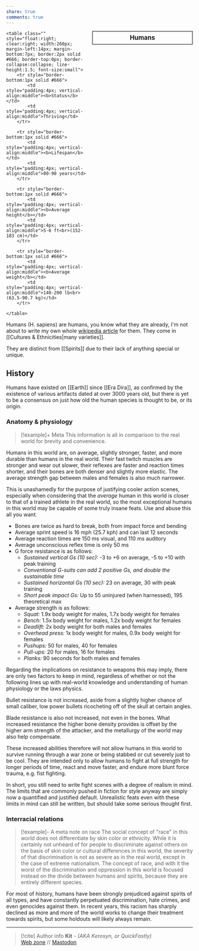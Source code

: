 ```yaml
---
share: true
comments: true
---
```


<div>
  <span style="float:right; width:260px; margin-left:14px; border:2px solid #666; line-height:1.5; font-size:larger; font-weight:bold; text-align:center; padding:4px">Humans</span>
  
	<table class="" style="float:right; clear:right; width:260px; margin-left:14px; margin-bottom:7px; border:2px solid #666; border-top:0px; border-collapse:collapse; line-height:1.5; font-size:small">
		<tr style="border-bottom:1px solid #666">
			<td style="padding:4px; vertical-align:middle"><b>Status</b></td>
			<td style="padding:4px; vertical-align:middle">Thriving</td>
		</tr>
	
		<tr style="border-bottom:1px solid #666">
			<td style="padding:4px; vertical-align:middle"><b>Lifespan</b></td>
			<td style="padding:4px; vertical-align:middle">80-90 years</td>
		</tr>
	
		<tr style="border-bottom:1px solid #666">
			<td style="padding:4px; vertical-align:middle"><b>Average height</b></td>
			<td style="padding:4px; vertical-align:middle">5-6 ft<br>(152-183 cm)</td>
		</tr>
		
		<tr style="border-bottom:1px solid #666">
			<td style="padding:4px; vertical-align:middle"><b>Average weight</b></td>
			<td style="padding:4px; vertical-align:middle">140-200 lb<br>(63.5-90.7 kg)</td>
		</tr>
		
    </table>
  </div>

Humans (H. sapiens) are humans, you know what they are already, I'm not about to write my own whole [wikipedia article](https://en.wikipedia.org/wiki/Human) for them. They come in [[Cultures & Ethnicities|many varieties]].

They are distinct from [[Spirits]] due to their lack of anything special or unique.

## History

Humans have existed on [[Earth]] since [[Era Dira]], as confirmed by the existence of various artifacts dated at over 3000 years old, but there is yet to be a consensus on just how old the human species is thought to be, or its origin.

### Anatomy & physiology

> [!example]+ Meta
> This information is all in comparison to the real world for brevity and convenience.

Humans in this world are, on average, slightly stronger, faster, and more durable than humans in the real world. Their fast twitch muscles are stronger and wear out slower, their reflexes are faster and reaction times shorter, and their bones are both denser and slightly more elastic. The average strength gap between males and females is also much narrower.

This is unashamedly for the purpose of justifying cooler action scenes, especially when considering that the *average* human in this world is closer to that of a trained athlete in the real world, so the most exceptional humans in this world may be capable of some truly insane feats. Use and abuse this all you want.

- Bones are twice as hard to break, both from impact force and bending
- Average sprint speed is 16 mph (25.7 kph) and can last 12 seconds
- Average reaction times are 150 ms visual, and 110 ms auditory
- Average unconscious reflex time is only 50 ms
- G force resistance is as follows:
	- *Sustained vertical Gs (10 sec):* -3 to +6 on average, -5 to +10 with peak training
	- *Conventional G-suits can add 2 positive Gs, and double the sustainable time*
	- *Sustained horizontal Gs (10 sec):* 23 on average, 30 with peak training
	- *Short peak impact Gs:* Up to 55 uninjured (when harnessed), 195 theoretical max
- Average strength is as follows:
	- *Squat:* 1.9x body weight for males, 1.7x body weight for females
	- *Bench:* 1.5x body weight for males, 1.2x body weight for females
	- *Deadlift:* 2x body weight for both males and females
	- *Overhead press:* 1x body weight for males, 0.9x body weight for females
	- *Pushups:* 50 for males, 40 for females
	- *Pull-ups:* 20 for males, 16 for females
	- *Planks:* 90 seconds for both males and females

Regarding the implications on resistance to weapons this may imply, there are only two factors to keep in mind, regardless of whether or not the following lines up with real-world knowledge and understanding of human physiology or the laws physics.

Bullet resistance is not increased, aside from a slightly higher chance of small caliber, low power bullets ricocheting off of the skull at certain angles.

Blade resistance is also not increased, not even in the bones. What increased resistance the higher bone density provides is offset by the higher arm strength of the attacker, and the metallurgy of the world may also help compensate.

These increased abilities therefore will not allow humans in this world to survive running through a war zone or being stabbed or cut severely just to be cool. They are intended only to allow humans to fight at full strength for longer periods of time, react and move faster, and endure more blunt force trauma, e.g. fist fighting.

In short, you still need to write fight scenes with a degree of realism in mind. The limits that are commonly pushed in fiction for style anyway are simply now a quantified and justified default. Unrealistic feats even with these limits in mind can still be written, but should take some serious thought first.

### Interracial relations

> [!example]- A meta note on race
> The social concept of "race" in this world does not differentiate by skin color or ethnicity. While it is certainly not unheard of for people to discriminate against others on the basis of skin color or cultural differences in this world, the severity of that discrimination is not as severe as in the real world, except in the case of extreme nationalism. The concept of race, and with it the worst of the discrimination and oppression in this world is focused instead on the divide between humans and spirits, because they are entirely different species.

For most of history, humans have been strongly prejudiced against spirits of all types, and have constantly perpetuated discrimination, hate crimes, and even genocides against them. In recent years, this racism has sharply declined as more and more of the world works to change their treatment towards spirits, but some holdouts will likely always remain.

-----
> [!cite] Author info
> **Kit** - *(AKA Kerosyn, or QuickFastly)*\
> [Web zone](https://kitabe.link) // [Mastodon](https://social.tripulse.net/@kit)